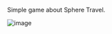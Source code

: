 Simple game about Sphere Travel.

![image](https://github.com/cat0ros/SphereTravel/assets/37041700/1792ed8c-9f69-4ee7-8c8b-697d942d09f0)
